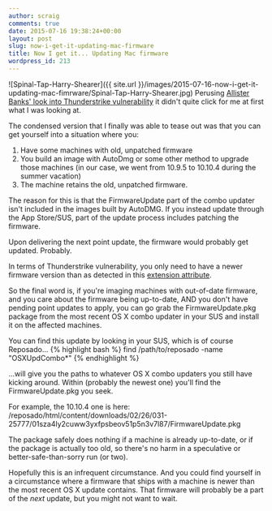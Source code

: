 ```yaml
---
author: scraig
comments: true
date: 2015-07-16 19:38:24+00:00
layout: post
slug: now-i-get-it-updating-mac-firmware
title: Now I get it... Updating Mac firmware
wordpress_id: 213
---
```


![Spinal-Tap-Harry-Shearer]({{ site.url }}/images/2015-07-16-now-i-get-it-updating-mac-fimrware/Spinal-Tap-Harry-Shearer.jpg)
Perusing [Allister Banks' look into Thunderstrike
vulnerability](https://www.afp548.com/2015/03/05/thunderstrike-need-to-know/)
it didn't quite click for me at first what I was looking at.

The condensed version that I finally was able to tease out was that you can get
yourself into a situation where you:

1. Have some machines with old, unpatched firmware
2. You build an image with AutoDmg or some other method to upgrade those
   machines (in our case, we went from 10.9.5 to 10.10.4 during the summer
   vacation)
3. The machine retains the old, unpatched firmware.

The reason for this is that the FirmwareUpdate part of the combo updater isn't
included in the images built by AutoDMG. If you instead update through the App
Store/SUS, part of the update process includes patching the firmware.

Upon delivering the next point update, the firmware would probably get updated.
Probably.

In terms of Thunderstrike vulnerability, you only need to have a newer firmware
version than as detected in this [extension
attribute](https://gist.github.com/sheagcraig/962b1ec99882b80d03dc#file-thunderstrikevulnerabilityea-py).

So the final word is, if you're imaging machines with out-of-date firmware, and
you care about the firmware being up-to-date, AND you don't have pending point
updates to apply, you can go grab the FirmwareUpdate.pkg package from the most
recent OS X combo updater in your SUS and install it on the affected machines.

You can find this update by looking in your SUS, which is of course Reposado...
{% highlight bash %}
    find /path/to/reposado -name "OSXUpdCombo*"
{% endhighlight %}

...will give you the paths to whatever OS X combo updaters you still have
kicking around. Within (probably the newest one) you'll find the
FirmwareUpdate.pkg you seek.

For example, the 10.10.4 one is here: 
/reposado/html/content/downloads/02/26/031-25777/01sza4ly2cuww3yxfpsbeov51p5n3v7l87/FirmwareUpdate.pkg
    
The package safely does nothing if a machine is already up-to-date, or if the
package is actually too old, so there's no harm in a speculative or
better-safe-than-sorry run (or two).

Hopefully this is an infrequent circumstance. And you could find yourself in a
circumstance where a firmware that ships with a machine is newer than the most
recent OS X update contains. That firmware will probably be a part of the
_next_ update, but you might not want to wait.
